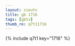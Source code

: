 ```yaml
--- 
layout: sieutv
title: gb 1716
tags: [gbtv]
thumb_re: q7t11716
---
```

{% include q7t1 key="1716" %} 
